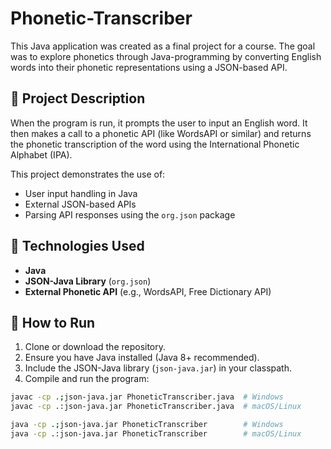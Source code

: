 # Phonetic-Transcriber


This Java application was created as a final project for a course. The goal was to explore phonetics through Java-programming by converting English words into their phonetic representations using a JSON-based API.

## 📌 Project Description

When the program is run, it prompts the user to input an English word. It then makes a call to a phonetic API (like WordsAPI or similar) and returns the phonetic transcription of the word using the International Phonetic Alphabet (IPA).

This project demonstrates the use of:
- User input handling in Java
- External JSON-based APIs
- Parsing API responses using the `org.json` package

## 🧪 Technologies Used
- **Java**
- **JSON-Java Library** (`org.json`)
- **External Phonetic API** (e.g., WordsAPI, Free Dictionary API)

## 🚀 How to Run

1. Clone or download the repository.
2. Ensure you have Java installed (Java 8+ recommended).
3. Include the JSON-Java library (`json-java.jar`) in your classpath.
4. Compile and run the program:

```bash
javac -cp .;json-java.jar PhoneticTranscriber.java  # Windows
javac -cp .:json-java.jar PhoneticTranscriber.java  # macOS/Linux

java -cp .;json-java.jar PhoneticTranscriber        # Windows
java -cp .:json-java.jar PhoneticTranscriber        # macOS/Linux
